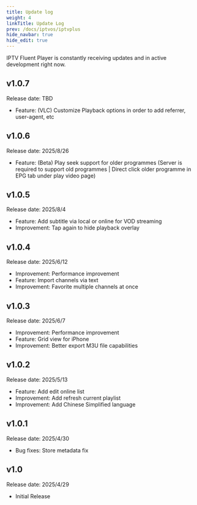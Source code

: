 ```yaml
---
title: Update log
weight: 4
linkTitle: Update Log
prev: /docs/iptvos/iptvplus
hide_navbar: true
hide_edit: true
---
```


IPTV Fluent Player is constantly receiving updates and in active development right now.

## v1.0.7

Release date: TBD

- Feature: (VLC) Customize Playback options in order to add referrer, user-agent, etc

## v1.0.6

Release date: 2025/8/26

- Feature: (Beta) Play seek support for older programmes (Server is required to support old programmes | Direct click older programme in EPG tab under play video page)

## v1.0.5

Release date: 2025/8/4

- Feature: Add subtitle via local or online for VOD streaming
- Improvement: Tap again to hide playback overlay

## v1.0.4

Release date: 2025/6/12

- Improvement: Performance improvement
- Feature: Import channels via text
- Improvement: Favorite multiple channels at once

## v1.0.3

Release date: 2025/6/7

- Improvement: Performance improvement
- Feature: Grid view for iPhone
- Improvement: Better export M3U file capabilities

## v1.0.2

Release date: 2025/5/13

- Feature: Add edit online list
- Improvement: Add refresh current playlist
- Improvement: Add Chinese Simplified language

## v1.0.1

Release date: 2025/4/30

- Bug fixes: Store metadata fix

## v1.0

Release date: 2025/4/29

- Initial Release
